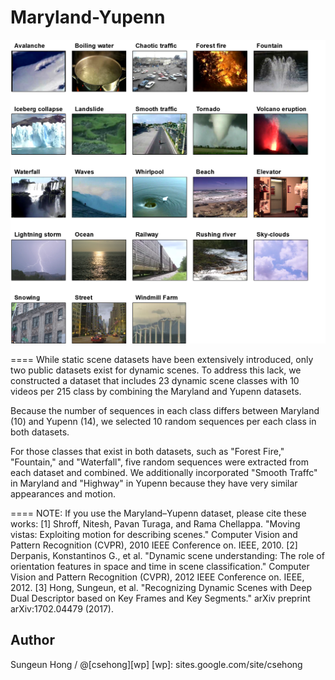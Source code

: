 # Maryland-Yupenn

![Alt text](Maryland_Yupenn_Samples.png)


====
While static scene datasets have been extensively introduced, only two public datasets exist for dynamic scenes. To address this lack, we constructed a dataset that includes 23 dynamic scene classes with 10 videos per 215 class by combining the Maryland and Yupenn datasets. 

Because the number of sequences in each class differs between Maryland (10) and Yupenn (14), we selected 10 random sequences per each class in both datasets. 

For those classes that exist in both datasets, such as "Forest Fire," "Fountain," and "Waterfall", five random sequences were extracted from each dataset and combined. We additionally incorporated "Smooth Traffc" in Maryland and "Highway" in Yupenn because they have very similar appearances and motion. 

====
NOTE: If you use the Maryland–Yupenn dataset, please cite these works:
[1] Shroff, Nitesh, Pavan Turaga, and Rama Chellappa. "Moving vistas: Exploiting motion for describing scenes." Computer Vision and Pattern Recognition (CVPR), 2010 IEEE Conference on. IEEE, 2010.
[2] Derpanis, Konstantinos G., et al. "Dynamic scene understanding: The role of orientation features in space and time in scene classification." Computer Vision and Pattern Recognition (CVPR), 2012 IEEE Conference on. IEEE, 2012.
[3] Hong, Sungeun, et al. "Recognizing Dynamic Scenes with Deep Dual Descriptor based on Key Frames and Key Segments." arXiv preprint arXiv:1702.04479 (2017).





Author
------------
Sungeun Hong / @[csehong][wp]
[wp]: sites.google.com/site/csehong


